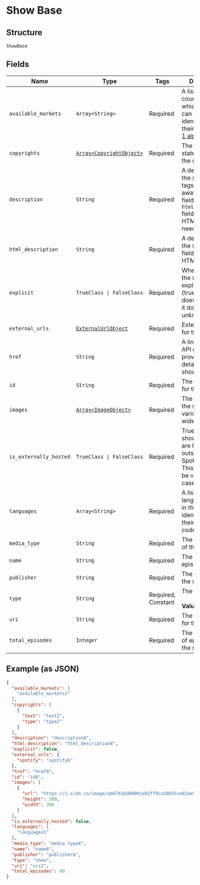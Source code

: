
# Show Base

## Structure

`ShowBase`

## Fields

| Name | Type | Tags | Description |
|  --- | --- | --- | --- |
| `available_markets` | `Array<String>` | Required | A list of the countries in which the show can be played, identified by their [ISO 3166-1 alpha-2](http://en.wikipedia.org/wiki/ISO_3166-1_alpha-2) code. |
| `copyrights` | [`Array<CopyrightObject>`](../../doc/models/copyright-object.md) | Required | The copyright statements of the show. |
| `description` | `String` | Required | A description of the show. HTML tags are stripped away from this field, use `html_description` field in case HTML tags are needed. |
| `html_description` | `String` | Required | A description of the show. This field may contain HTML tags. |
| `explicit` | `TrueClass \| FalseClass` | Required | Whether or not the show has explicit content (true = yes it does; false = no it does not OR unknown). |
| `external_urls` | [`ExternalUrlObject`](../../doc/models/external-url-object.md) | Required | External URLs for this show. |
| `href` | `String` | Required | A link to the Web API endpoint providing full details of the show. |
| `id` | `String` | Required | The [Spotify ID](/documentation/web-api/concepts/spotify-uris-ids) for the show. |
| `images` | [`Array<ImageObject>`](../../doc/models/image-object.md) | Required | The cover art for the show in various sizes, widest first. |
| `is_externally_hosted` | `TrueClass \| FalseClass` | Required | True if all of the shows episodes are hosted outside of Spotify's CDN. This field might be `null` in some cases. |
| `languages` | `Array<String>` | Required | A list of the languages used in the show, identified by their [ISO 639](https://en.wikipedia.org/wiki/ISO_639) code. |
| `media_type` | `String` | Required | The media type of the show. |
| `name` | `String` | Required | The name of the episode. |
| `publisher` | `String` | Required | The publisher of the show. |
| `type` | `String` | Required, Constant | The object type.<br><br>**Value**: `'show'` |
| `uri` | `String` | Required | The [Spotify URI](/documentation/web-api/concepts/spotify-uris-ids) for the show. |
| `total_episodes` | `Integer` | Required | The total number of episodes in the show. |

## Example (as JSON)

```json
{
  "available_markets": [
    "available_markets2"
  ],
  "copyrights": [
    {
      "text": "text2",
      "type": "type2"
    }
  ],
  "description": "description8",
  "html_description": "html_description8",
  "explicit": false,
  "external_urls": {
    "spotify": "spotify6"
  },
  "href": "href0",
  "id": "id8",
  "images": [
    {
      "url": "https://i.scdn.co/image/ab67616d00001e02ff9ca10b55ce82ae553c8228\n",
      "height": 300,
      "width": 300
    }
  ],
  "is_externally_hosted": false,
  "languages": [
    "languages5"
  ],
  "media_type": "media_type4",
  "name": "name8",
  "publisher": "publisher6",
  "type": "show",
  "uri": "uri2",
  "total_episodes": 88
}
```

